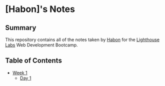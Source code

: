 # [Habon]'s Notes
## Summary
This repository contains all of the notes taken by [Habon](https://github.com/HabonH) for the [Lighthouse Labs](https://www.lighthouselabs.ca/) Web Development Bootcamp. 

## Table of Contents
* [Week 1](/Week_1)
  * [Day 1](/Week_1/Day_1)
